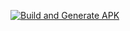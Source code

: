 [![Build and Generate APK](https://github.com/DON2604/MediMind/actions/workflows/tests.yml/badge.svg)](https://github.com/DON2604/MediMind/actions/workflows/tests.yml)

